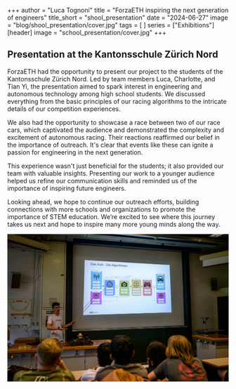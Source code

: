 +++
author = "Luca Tognoni"
title = "ForzaETH inspiring the next generation of engineers"
title_short = "shool_presentation"
date = "2024-06-27"
image = "blog/shool_presentation/cover.jpg"
tags = [
]
series = ["Exhibitions"]
[header]
image = "school_presentation/cover.jpg"
+++


## Presentation at the Kantonsschule Zürich Nord

ForzaETH had the opportunity to present our project to the students of the Kantonsschule Zürich Nord. Led by team members Luca, Charlotte, and Tian Yi, the presentation aimed to spark interest in engineering and autonomous technology among high school students. We discussed everything from the basic principles of our racing algorithms to the intricate details of our competition experiences.

We also had the opportunity to showcase a race between two of our race cars, which captivated the audience and demonstrated the complexity and excitement of autonomous racing. Their reactions reaffirmed our belief in the importance of outreach. It's clear that events like these can ignite a passion for engineering in the next generation.

This experience wasn't just beneficial for the students; it also provided our team with valuable insights. Presenting our work to a younger audience helped us refine our communication skills and reminded us of the importance of inspiring future engineers.

Looking ahead, we hope to continue our outreach efforts, building connections with more schools and organizations to promote the importance of STEM education. We’re excited to see where this journey takes us next and hope to inspire many more young minds along the way.

![Image of the Race Track](presentation.jpg "Presenting the Modules of our Racing Stack")